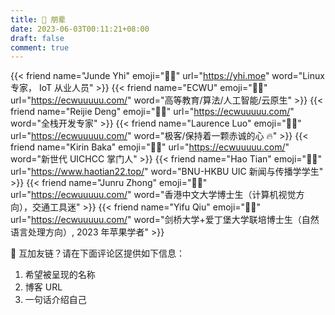 ```yaml
---
title: 👯 朋辈
date: 2023-06-03T00:11:21+08:00
draft: false
comment: true
---
```



<div class="flink" id="article-container">
<div class="friend-list-div" >

{{< friend name="Junde Yhi" emoji="👨‍💻"  url="https://yhi.moe" word="Linux 专家， IoT 从业人员" >}}
{{< friend name="ECWU" emoji="👨‍💻" url="https://ecwuuuuu.com/" word="高等教育/算法/人工智能/云原生" >}}
{{< friend name="Reijie Deng" emoji="👨‍💻" url="https://ecwuuuuu.com/" word="全栈开发专家" >}}
{{< friend name="Laurence Luo" emoji="👨‍💻"  url="https://ecwuuuuu.com/" word="极客/保持着一颗赤诚的心 🔥" >}}
{{< friend name="Kirin Baka" emoji="👨‍💻" url="https://ecwuuuuu.com/" word="新世代 UICHCC 掌门人" >}}
{{< friend name="Hao Tian" emoji="🙎‍♂️" url="https://www.haotian22.top/" word="BNU-HKBU UIC 新闻与传播学学生" >}}
{{< friend name="Junru Zhong" emoji="👨‍🎓"  url="https://ecwuuuuu.com/" word="香港中文大学博士生（计算机视觉方向），交通工具迷" >}}
{{< friend name="Yifu Qiu" emoji="👨‍🎓" url="https://ecwuuuuu.com/" word="剑桥大学+爱丁堡大学联培博士生（自然语言处理方向）, 2023 年苹果学者" >}}

</div>
</div>


🫡  互加友链？请在下面评论区提供如下信息：
1. 希望被呈现的名称
2. 博客 URL 
3. 一句话介绍自己